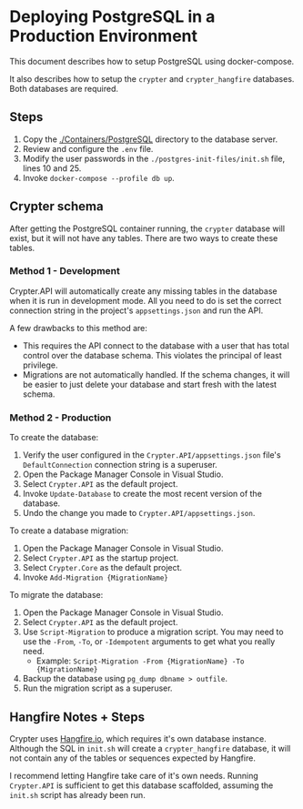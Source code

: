 # Deploying PostgreSQL in a Production Environment

This document describes how to setup PostgreSQL using docker-compose.

It also describes how to setup the `crypter` and `crypter_hangfire` databases.
Both databases are required.

## Steps

1. Copy the [./Containers/PostgreSQL](../../../Containers/PostgreSQL) directory to the database server.
2. Review and configure the `.env` file.
3. Modify the user passwords in the `./postgres-init-files/init.sh` file, lines 10 and 25.
4. Invoke `docker-compose --profile db up`.

## Crypter schema

After getting the PostgreSQL container running, the `crypter` database will exist, but it will not have any tables.
There are two ways to create these tables.

### Method 1 - Development

Crypter.API will automatically create any missing tables in the database when it is run in development mode.
All you need to do is set the correct connection string in the project's `appsettings.json` and run the API.

A few drawbacks to this method are:
* This requires the API connect to the database with a user that has total control over the database schema. This violates the principal of least privilege.
* Migrations are not automatically handled. If the schema changes, it will be easier to just delete your database and start fresh with the latest schema.

### Method 2 - Production

To create the database:

 1. Verify the user configured in the `Crypter.API/appsettings.json` file's `DefaultConnection` connection string is a superuser.
 2. Open the Package Manager Console in Visual Studio.
 3. Select `Crypter.API` as the default project.
 4. Invoke `Update-Database` to create the most recent version of the database.
 5. Undo the change you made to `Crypter.API/appsettings.json`.

To create a database migration:

 1. Open the Package Manager Console in Visual Studio.
 2. Select `Crypter.API` as the startup project.
 3. Select `Crypter.Core` as the default project.
 4. Invoke `Add-Migration {MigrationName}`

To migrate the database:

 1. Open the Package Manager Console in Visual Studio.
 2. Select `Crypter.API` as the default project.
 3. Use `Script-Migration` to produce a migration script. You may need to use the `-From`, `-To`, or `-Idempotent` arguments to get what you really need.
    * Example: `Script-Migration -From {MigrationName} -To {MigrationName}`
 4. Backup the database using `pg_dump dbname > outfile`.
 5. Run the migration script as a superuser.

## Hangfire Notes + Steps

Crypter uses [Hangfire.io](https://www.hangfire.io/), which requires it's own database instance.
Although the SQL in `init.sh` will create a `crypter_hangfire` database, it will not contain any of the tables or sequences expected by Hangfire.

I recommend letting Hangfire take care of it's own needs.
Running `Crypter.API` is sufficient to get this database scaffolded, assuming the `init.sh` script has already been run.
